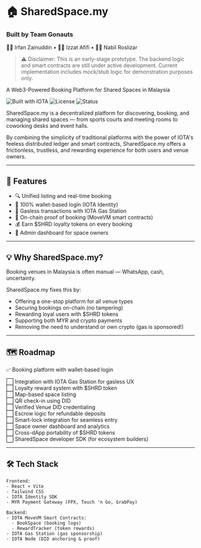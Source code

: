 # 🏠 SharedSpace.my

### Built by Team Gonauts  
👨‍🚀 Irfan Zainuddin • 👨‍🚀 Izzat Afifi • 👨‍🚀 Nabil Roslizar

> ⚠️ Disclaimer: This is an early-stage prototype. The backend logic and smart contracts are still under active development. Current implementation includes mock/stub logic for demonstration purposes only.

A Web3-Powered Booking Platform for Shared Spaces in Malaysia

![Built with IOTA](https://img.shields.io/badge/Built%20With-IOTA-green)
![License](https://img.shields.io/badge/license-Apache--2.0-blue)
![Status](https://img.shields.io/badge/status-In%20Development-orange)

SharedSpace.my is a decentralized platform for discovering, booking, and managing shared spaces — from sports courts and meeting rooms to coworking desks and event halls.

By combining the simplicity of traditional platforms with the power of IOTA's feeless distributed ledger and smart contracts, SharedSpace.my offers a frictionless, trustless, and rewarding experience for both users and venue owners.

---

## 🚀 Features

- 🔍 Unified listing and real-time booking  
- 👛 100% wallet-based login (IOTA Identity)  
- 💸 Gasless transactions with IOTA Gas Station  
- 🔐 On-chain proof of booking (MoveVM smart contracts)  
- 💰 Earn $SHRD loyalty tokens on every booking  
- 🧾 Admin dashboard for space owners  

---

## 💡 Why SharedSpace.my?

Booking venues in Malaysia is often manual — WhatsApp, cash, uncertainty.

SharedSpace.my fixes this by:

- Offering a one-stop platform for all venue types  
- Securing bookings on-chain (no tampering)  
- Rewarding loyal users with $SHRD tokens  
- Supporting both MYR and crypto payments  
- Removing the need to understand or own crypto (gas is sponsored!)  

---

## 🗺️ Roadmap

✅ Booking platform with wallet-based login  

⬜ Integration with IOTA Gas Station for gasless UX  
⬜ Loyalty reward system with $SHRD token  
⬜ Map-based space listing  
⬜ QR check-in using DID  
⬜ Verified Venue DID credentialing  
⬜ Escrow logic for refundable deposits  
⬜ Smart-lock integration for seamless entry  
⬜ Space owner dashboard and analytics  
⬜ Cross-dApp portability of $SHRD tokens  
⬜ SharedSpace developer SDK (for ecosystem builders)


---

## 🛠️ Tech Stack

```text
Frontend:
- React + Vite
- Tailwind CSS
- IOTA Identity SDK
- MYR Payment Gateway (FPX, Touch 'n Go, GrabPay)

Backend:
- IOTA MoveVM Smart Contracts:
  - BookSpace (booking logs)
  - RewardTracker (token rewards)
- IOTA Gas Station (gas sponsorship)
- IOTA Node (DID anchoring & proof)

